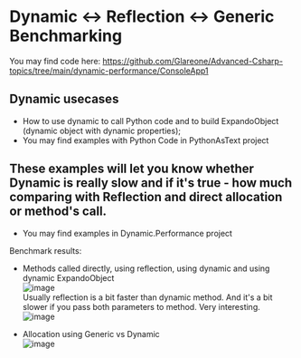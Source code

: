# Dynamic <-> Reflection <-> Generic Benchmarking

You may find code here: https://github.com/Glareone/Advanced-Csharp-topics/tree/main/dynamic-performance/ConsoleApp1

## Dynamic usecases

* How to use dynamic to call Python code and to build ExpandoObject (dynamic object with dynamic properties);
* You may find examples with Python Code in PythonAsText project

## These examples will let you know whether Dynamic is really slow and if it's true - how much comparing with Reflection and direct allocation or method's call.
* You may find examples in Dynamic.Performance project

Benchmark results:  
* Methods called directly, using reflection, using dynamic and using dynamic ExpandoObject  
![image](https://github.com/Glareone/Advanced-Csharp-topics/assets/4239376/97ba19bc-66da-486b-8d23-2c0456ebb815)  
Usually reflection is a bit faster than dynamic method. And it's a bit slower if you pass both parameters to method. Very interesting.  
![image](https://github.com/Glareone/Advanced-Csharp-topics/assets/4239376/a01e651d-deab-4637-8481-535d76ffddff)

* Allocation using Generic vs Dynamic  
![image](https://github.com/Glareone/Advanced-Csharp-topics/assets/4239376/ebd52c95-87bd-40d5-a2f6-a6986306970a)
